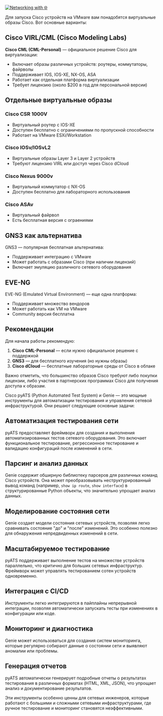  [![Networking with 🌐](https://a.b-b.top/badge.svg?repo=Cisco-Research&label=Networking%20with%20🌐&background_color=1976d2&background_color2=1e88e5&utm_source=github&utm_medium=readme&utm_campaign=badge)](https://a.b-b.top)


Для запуска Cisco устройств на VMware вам понадобятся виртуальные образы Cisco. Вот основные варианты:

## Cisco VIRL/CML (Cisco Modeling Labs)

**Cisco CML (CML-Personal)** — официальное решение Cisco для виртуализации:
- Включает образы различных устройств: роутеры, коммутаторы, файрволы
- Поддерживает IOS, IOS-XE, NX-OS, ASA
- Работает как отдельная платформа виртуализации
- Требует лицензию (около $200 в год для персональной версии)

## Отдельные виртуальные образы

### Cisco CSR 1000V
- Виртуальный роутер с IOS-XE
- Доступен бесплатно с ограничениями по пропускной способности
- Работает на VMware ESXi/Workstation

### Cisco IOSv/IOSvL2
- Виртуальные образы Layer 3 и Layer 2 устройств
- Требуют лицензию VIRL или доступ через Cisco dCloud

### Cisco Nexus 9000v
- Виртуальный коммутатор с NX-OS
- Доступен бесплатно для лабораторного использования

### Cisco ASAv
- Виртуальный файрвол
- Есть бесплатная версия с ограениями

## GNS3 как альтернатива

GNS3 — популярная бесплатная альтернатива:
- Поддерживает интеграцию с VMware
- Может работать с образами Cisco (при наличии лицензий)
- Включает эмуляцию различного сетевого оборудования

## EVE-NG

EVE-NG (Emulated Virtual Environment) — еще одна платформа:
- Поддерживает множество вендоров
- Может работать как VM на VMware
- Community версия бесплатна

## Рекомендации

Для начала работы рекомендую:
1. **Cisco CML-Personal** — если нужно официальное решение с поддержкой
2. **GNS3** — для бесплатного изучения (но нужны образы)
3. **Cisco dCloud** — бесплатные лабораторные среды от Cisco в облаке

Важно отметить, что большинство образов Cisco требуют либо покупки лицензии, либо участия в партнерских программах Cisco для получения доступа к образам.

Cisco pyATS (Python Automated Test System) и Genie — это мощные инструменты для автоматизации тестирования и управления сетевой инфраструктурой. Они решают следующие основные задачи:

## Автоматизация тестирования сети

pyATS предоставляет фреймворк для создания и выполнения автоматизированных тестов сетевого оборудования. Это включает функциональное тестирование, регрессионное тестирование и валидацию конфигураций после изменений в сети.

## Парсинг и анализ данных

Genie содержит обширную библиотеку парсеров для различных команд Cisco устройств. Она может преобразовывать неструктурированный вывод команд (например, `show ip route`, `show interface`) в структурированные Python объекты, что значительно упрощает анализ данных.

## Моделирование состояния сети

Genie создает модели состояния сетевых устройств, позволяя легко сравнивать состояние "до" и "после" изменений. Это особенно полезно для обнаружения непредвиденных изменений в сети.

## Масштабируемое тестирование

pyATS поддерживает выполнение тестов на множестве устройств параллельно, что критично для больших сетевых инфраструктур. Фреймворк может управлять тестированием сотен устройств одновременно.

## Интеграция с CI/CD

Инструменты легко интегрируются в пайплайны непрерывной интеграции, позволяя автоматически запускать тесты при изменениях в конфигурации или коде.

## Мониторинг и диагностика

Genie может использоваться для создания систем мониторинга, которые регулярно собирают данные о состоянии сети и выявляют аномалии или проблемы.

## Генерация отчетов

pyATS автоматически генерирует подробные отчеты о результатах тестирования в различных форматах (HTML, XML, JSON), что упрощает анализ и документирование результатов.

Эти инструменты особенно ценны для сетевых инженеров, которые работают с большими и сложными сетевыми инфраструктурами, где ручное тестирование и мониторинг становятся неэффективными.
